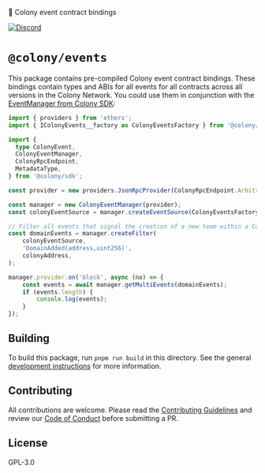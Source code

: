 🎫 Colony event contract bindings

[![Discord](https://img.shields.io/discord/562263648173555742)](https://discord.gg/feVZWwysqM)

# `@colony/events`

This package contains pre-compiled Colony event contract bindings. These bindings contain types and ABIs for all events for all contracts across all versions in the Colony Network. You could use them in conjunction with the [EventManager from Colony SDK](https://docs.colony.io/colonysdk/api/classes/ColonyEventManager):

```ts
import { providers } from 'ethers';
import { IColonyEvents__factory as ColonyEventsFactory } from '@colony/events';

import {
  type ColonyEvent,
  ColonyEventManager,
  ColonyRpcEndpoint,
  MetadataType,
} from '@colony/sdk';

const provider = new providers.JsonRpcProvider(ColonyRpcEndpoint.ArbitrumOne);

const manager = new ColonyEventManager(provider);
const colonyEventSource = manager.createEventSource(ColonyEventsFactory);

// Filter all events that signal the creation of a new team within a Colony
const domainEvents = manager.createFilter(
    colonyEventSource,
    'DomainAdded(address,uint256)',
    colonyAddress,
);

manager.provider.on('block', async (no) => {
    const events = await manager.getMultiEvents(domainEvents);
    if (events.length) {
        console.log(events);
    }
});
```

## Building

To build this package, run `pnpm run build` in this directory. See the general [development instructions](../../README.md#Developing) for more information.

## Contributing

All contributions are welcome. Please read the [Contributing Guidelines](../../CONTRIBUTING.md) and review our [Code of Conduct](../../CODE_OF_CONDUCT.md) before submitting a PR.

## License

GPL-3.0

